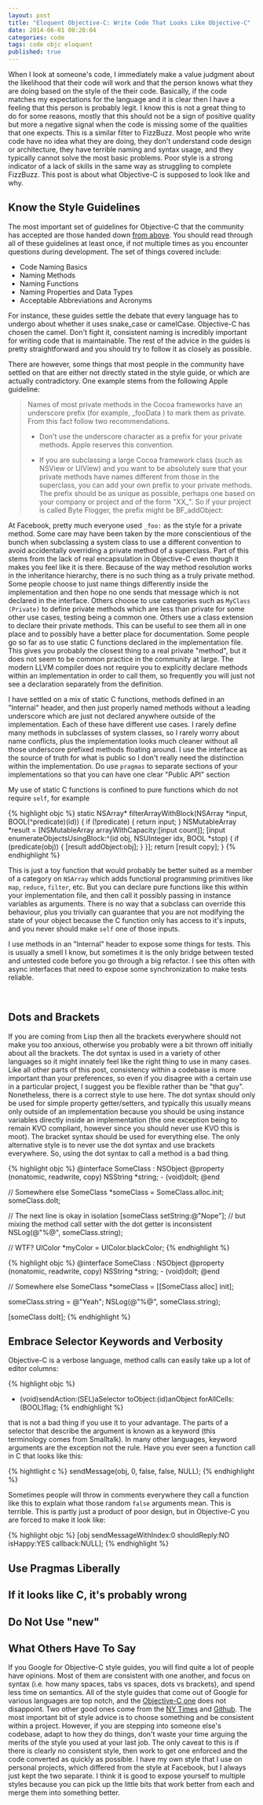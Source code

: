 ```yaml
---
layout: post
title: "Eloquent Objective-C: Write Code That Looks Like Objective-C"
date: 2014-06-01 00:20:04
categories: code
tags: code objc eloquent
published: true
---
```


When I look at someone's code, I immediately make a value judgment about the likelihood
that their code will work and that the person knows what they are doing based on the
style of the their code. Basically, if the code matches my expectations for the language
and it is clear then I have a feeling that this person is probably legit. I know this is
not a great thing to do for some reasons, mostly that this should not be a sign of positive
quality but more a negative signal when the code is missing some of the qualities that
one expects. This is a similar filter to FizzBuzz. Most people who write code have no idea
what they are doing, they don't understand code design or architecture,
they have terrible naming and syntax usage, and they typically cannot solve the most basic
problems. Poor style is a strong indicator of a lack of skills in the same way as struggling
to complete FizzBuzz. This post is about what Objective-C is supposed to look like and why.

## Know the Style Guidelines

The most important set of guidelines for Objective-C that the community has accepted are
those handed down [from above][apple-guidelines]. You should read through all of these guidelines
at least once, if not multiple times as you encounter questions during development.
The set of things covered include:

* Code Naming Basics
* Naming Methods
* Naming Functions
* Naming Properties and Data Types
* Acceptable Abbreviations and Acronyms

For instance, these guides settle the debate that every language has to undergo about whether
it uses snake_case or camelCase. Objective-C has chosen the camel. Don't fight it, consistent
naming is incredibly important for writing code that is maintainable. The rest of the advice
in the guides is pretty straightforward and you should try to follow it as closely as possible.

There are however, some things that most people in the community have settled on that are
either not directly stated in the style guide, or which are actually contradictory. One example
stems from the following Apple guideline:

> Names of most private methods in the Cocoa frameworks have an underscore prefix (for example, _fooData ) to mark them as private. From this fact follow two recommendations.
>
> - Don't use the underscore character as a prefix for your private methods. Apple reserves this convention.
>
> - If you are subclassing a large Cocoa framework class (such as NSView or UIView) and you want to be absolutely sure
>that your private methods have names different from those in the superclass, you can add your own prefix to your
>private methods. The prefix should be as unique as possible, perhaps one based on your company or project and
>of the form "XX_". So if your project is called Byte Flogger, the prefix might be BF_addObject:

At Facebook, pretty much everyone used `_foo:` as the style for a private method. Some care
may have been taken by the more conscientious of the bunch when subclassing a system class to use
a different convention to avoid accidentally overriding a private method of a superclass. Part of this stems
from the lack of real encapsulation in Objective-C even though it makes you feel like it is there. Because of
the way method resolution works in the inheritance hierarchy, there is no such thing as a truly private
method. Some people choose to just name things differently inside the implementation and then hope no
one sends that message which is not declared in the interface. Others choose to use categories such as
`MyClass (Private)` to define private methods which are less than private for some other use cases, testing
being a common one. Others use a class extension to declare their private methods. This can be useful to see
them all in one place and to possibly have a better place for documentation. Some people go so far as to
use static C functions declared in the implementation file. This gives you probably the closest thing
to a real private "method", but it does not seem to be common practice in the community at large.
The modern LLVM compiler does not require you to explicitly declare methods within an implementation
in order to call them, so frequently you will just not see a declaration separately from the definition.

I have settled on a mix of static C functions, methods defined in an "Internal" header, and
then just properly named methods without a leading underscore which are just not declared anywhere
outside of the implementation. Each of these have different use cases. I rarely define many methods in subclasses
of system classes, so I rarely worry about name conflicts, plus the implementation looks much cleaner without
all those underscore prefixed methods floating around. I use the interface as the source of truth for what
is public so I don't really need the distinction within the implementation. Do use `pragmas` to separate
sections of your implementations so that you can have one clear "Public API" section

My use of static C functions is confined to pure functions which do not require `self`, for example

{% highlight objc %}
static NSArray* filterArrayWithBlock(NSArray *input, BOOL(^predicate)(id)) {
  if (!predicate) {
    return input;
  }
  NSMutableArray *result = [NSMutableArray arrayWithCapacity:[input count]];
  [input enumerateObjectsUsingBlock:^(id obj, NSUInteger idx, BOOL *stop) {
    if (predicate(obj)) {
      [result addObject:obj];
    }
  }];
  return [result copy];
}
{% endhighlight %}

This is just a toy function that would probably be better suited as a member of a category on `NSArray`
which adds functional programming primitives like `map`, `reduce`, `filter`, etc. But you can declare
pure functions like this within your implementation file, and then call it possibly passing in
instance variables as arguments. There is no way that a subclass can override this behaviour, plus you trivially
can guarantee that you are not modifying the state of your object because the C function only has access
to it's inputs, and you never should make `self` one of those inputs.

I use methods in an "Internal" header to expose some things for tests. This is usually a smell I know,
but sometimes it is the only bridge between tested and untested code before you go through a big refactor.
I see this often with async interfaces that need to expose some synchronization to make
tests reliable.

<br />
<h2>Dots and Brackets</h2>

If you are coming from Lisp then all the brackets everywhere should not make you too anxious, otherwise
you probably were a bit thrown off initially about all the brackets. The dot syntax is used in a variety of
other languages so it might innately feel like the right thing to use in many cases. Like all other parts
of this post, consistency within a codebase is more important than your preferences, so even if you disagree
with a certain use in a particular project, I suggest you be flexible rather than be "that guy". Nonetheless,
there is a correct style to use here. The dot syntax should only be used for simple property getter/setters,
and typically this usually means only outside of an implementation because you should be using instance
variables directly inside an implementation (the one exception being to remain KVO compliant, however since you
should never use KVO this is moot). The bracket syntax should be used for everything else. The only alternative
style is to never use the dot syntax and use brackets everywhere. So, using the dot syntax to
call a method is a bad thing.

<div class="incorrect">
{% highlight objc %}
@interface SomeClass : NSObject
@property (nonatomic, readwrite, copy) NSString *string;
- (void)doIt;
@end

// Somewhere else
SomeClass *someClass = SomeClass.alloc.init;
someClass.doIt;

// The next line is okay in isolation
[someClass setString:@"Nope"];
// but mixing the method call setter with the dot getter is inconsistent
NSLog(@"%@", someClass.string);

// WTF?
UIColor *myColor = UIColor.blackColor;
{% endhighlight %}
</div>

<div class="correct">
{% highlight objc %}
@interface SomeClass : NSObject
@property (nonatomic, readwrite, copy) NSString *string;
- (void)doIt;
@end

// Somewhere else
SomeClass *someClass = [[SomeClass alloc] init];

someClass.string = @"Yeah";
NSLog(@"%@", someClass.string);

[someClass doIt];
{% endhighlight %}
</div>

## Embrace Selector Keywords and Verbosity

Objective-C is a verbose language, method calls can easily take up a lot of editor columns:

{% highlight objc %}
- (void)sendAction:(SEL)aSelector toObject:(id)anObject forAllCells:(BOOL)flag;
{% endhighlight %}

that is not a bad thing if you use it to your advantage. The parts of a selector
that describe the argument is known as a keyword (this terminology comes from Smalltalk).
In many other languages, keyword arguments are the exception not the rule. Have you ever
seen a function call in C that looks like this:

{% hightlight c %}
sendMessage(obj, 0, false, false, NULL);
{% endhighlight %}

Sometimes people will throw in comments everywhere they call a function like this to explain
what those random `false` arguments mean. This is terrible. This is partly just a product of
poor design, but in Objective-C you are forced to make it look like:

{% highlight objc %}
[obj sendMessageWithIndex:0 shouldReply:NO isHappy:YES callback:NULL];
{% endhighlight %}

## Use Pragmas Liberally

## If it looks like C, it's probably wrong

## Do Not Use "new"

## What Others Have To Say

If you Google for Objective-C style guides, you will find quite a lot of people have opinions. Most of
them are consistent with one another, and focus on syntax (i.e. how many spaces, tabs vs spaces, dots vs brackets), and spend
less time on semantics. All of the style guides that come out of Google for various languages are top notch,
and the [Objective-C one][google-objc] does not disappoint. Two other good ones come from the [NY Times][ny-times-objc]
and [Github][github-objc]. The most important bit of style advice is to choose something and be consistent
within a project. However, if you are stepping into someone else's codebase, adapt to how they do things,
don't waste your time arguing the merits of the style you used at your last job. The only caveat to this is
if there is clearly no consistent style, then work to get one enforced and the code converted as quickly
as possible. I have my own style that I use on personal projects, which differed from the style at Facebook,
but I always just kept the two separate. I think it is good to expose yourself to multiple styles because
you can pick up the little bits that work better from each and merge them into something better.

[apple-guidelines]:  https://developer.apple.com/library/mac/documentation/Cocoa/Conceptual/CodingGuidelines/CodingGuidelines.html
[google-objc]:       http://google-styleguide.googlecode.com/svn/trunk/objcguide.xml
[ny-times-objc]:     https://github.com/NYTimes/objective-c-style-guide
[github-objc]:       https://github.com/github/objective-c-conventions
